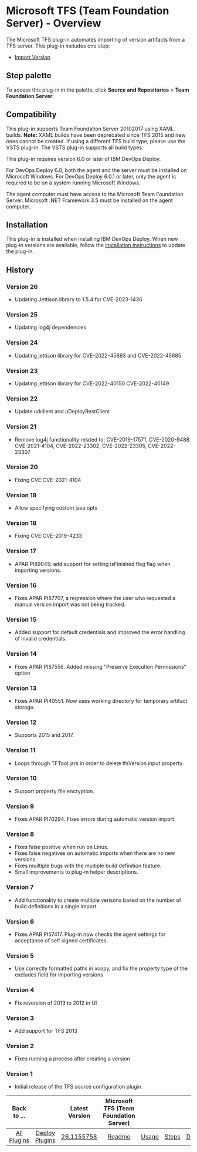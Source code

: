 
# Microsoft TFS (Team Foundation Server) - Overview

The Microsoft TFS plug-in automates importing of version artifacts from a TFS server. This plug-in includes one step:

* [Import Version](#import_version)


## Step palette

To access this plug-in in the palette, click **Source and Repositories** > **Team Foundation Server**.

## Compatibility

This plug-in supports Team Foundation Server 20102017 using XAML builds. **Note:** XAML builds have been deprecated since TFS 2015 and new ones cannot be created. If using a different TFS build type, please use the VSTS plug-in. The VSTS plug-in supports all build types.

This plug-in requires version 6.0 or later of IBM DevOps Deploy.

For DevOps Deploy 6.0, both the agent and the server must be installed on Microsoft Windows. For DevOps Deploy 6.0.1 or later, only the agent is required to be on a system running Microsoft Windows.

The agent computer must have access to the Microsoft Team Foundation Server. Microsoft .NET Framework 3.5 must be installed on the agent computer.

## Installation

This plug-in is installed when installing IBM DevOps Deploy. When new plug-in versions are available, follow the [installation instructions](https://community.ibm.com/community/user/wasdevops/blogs/laurel-dickson-bull1/2022/06/13/install-plugins "Installing plug-ins in DevOps Deploy") to update the plug-in.

## History

### Version 26

* Updating Jettison library to 1.5.4 for CVE-2023-1436

### Version 25

* Updating log4j dependencies

### Version 24

* Updating jettison library for CVE-2022-45693 and CVE-2022-45685

### Version 23

* Updating jettison library for CVE-2022-40150 CVE-2022-40149

### Version 22

* Update udclient and uDeployRestClient

### Version 21

* Remove log4j functionality related to: CVE-2019-17571, CVE-2020-9488. CVE-2021-4104, CVE-2022-23302, CVE-2022-23305, CVE-2022-23307

### Version 20

* Fixing CVE:CVE-2021-4104

### Version 19

* Allow specifying custom java opts

### Version 18

* Fixing CVE:CVE-2019-4233

### Version 17

* APAR PI89045: add support for setting isFinished flag flag when importing versions.

### Version 16

* Fixes APAR PI87707, a regression where the user who requested a manual version import was not being tracked.

### Version 15

* Added support for default credentials and improved the error handling of invalid credentials.

### Version 14

* Fixes APAR PI67556. Added missing "Preserve Execution Permissions" option

### Version 13

* Fixes APAR PI40551. Now uses working directory for temporary artifact storage.

### Version 12

* Supports 2015 and 2017.

### Version 11

* Loops through TFTool jars in order to delete tfsVersion input property.

### Version 10

* Support property file encryption.

### Version 9

* Fixes APAR PI70294. Fixes errors during automatic version import.

### Version 8

* Fixes false positive when run on Linux.
* Fixes false negatives  on automatic imports when there are no new versions.
* Fixes muiltiple bugs with the muitiple build definition feature.
* Small improvements to plug-in helper descriptions.

### Version 7

* Add functionality to create multiple verisons based on the number of build definitions in a single import.

### Version 6

* Fixes APAR PI57417. Plug-in now checks the agent settings for acceptance of self signed certificates.

### Version 5

* Use correctly formatted paths in xcopy, and fix the property type of the excludes field for importing versions

### Version 4

* Fix reversion of 2013 to 2012 in UI

### Version 3

* Add support for TFS 2013

### Version 2

* Fixes running a process after creating a version

### Version 1

* Initial release of the TFS source configuration plugin.

|Back to ...||Latest Version|Microsoft TFS (Team Foundation Server) ||||
| :---: | :---: | :---: | :---: | :---: | :---: | :---: |
|[All Plugins](../../index.md)|[Deploy Plugins](../README.md)|[26.1155758](https://raw.githubusercontent.com/UrbanCode/IBM-UCD-PLUGINS/main/files/TFS-SourceConfig/ucd-TFS-SourceConfig-26.1155758.zip)|[Readme](README.md)|[Usage](usage.md)|[Steps](steps.md)|[Downloads](downloads.md)|
